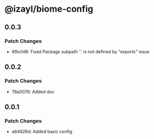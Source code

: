 # @izayl/biome-config

## 0.0.3

### Patch Changes

- 6fbcfd8: Fixed Package subpath '.' is not defined by "exports" issue

## 0.0.2

### Patch Changes

- 78a0076: Added doc

## 0.0.1

### Patch Changes

- a64826d: Added basic config
